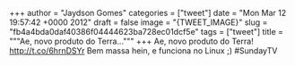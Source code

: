 
+++
author = "Jaydson Gomes"
categories = ["tweet"]
date = "Mon Mar 12 19:57:42 +0000 2012"
draft = false
image = "{TWEET_IMAGE}"
slug = "fb4a4bda0daf40386f04444623ba728ec01dcf5e"
tags = ["tweet"]
title = """Ae, novo produto do Terra..."""
+++
Ae, novo produto do Terra! http://t.co/6hrnDSYr Bem massa hein, e funciona no Linux ;) #SundayTV
